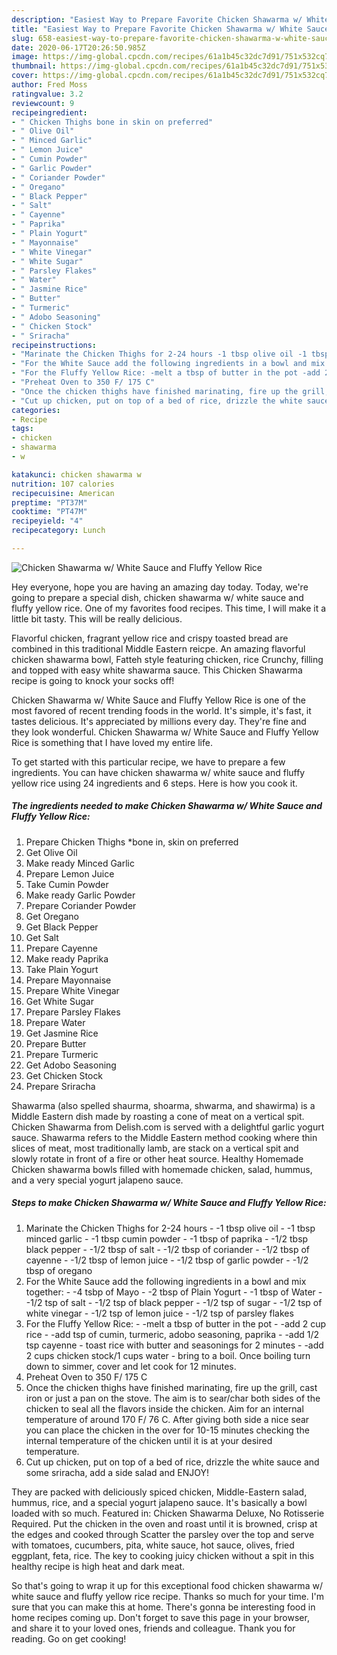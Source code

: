 ```yaml
---
description: "Easiest Way to Prepare Favorite Chicken Shawarma w/ White Sauce and Fluffy Yellow Rice"
title: "Easiest Way to Prepare Favorite Chicken Shawarma w/ White Sauce and Fluffy Yellow Rice"
slug: 658-easiest-way-to-prepare-favorite-chicken-shawarma-w-white-sauce-and-fluffy-yellow-rice
date: 2020-06-17T20:26:50.985Z
image: https://img-global.cpcdn.com/recipes/61a1b45c32dc7d91/751x532cq70/chicken-shawarma-w-white-sauce-and-fluffy-yellow-rice-recipe-main-photo.jpg
thumbnail: https://img-global.cpcdn.com/recipes/61a1b45c32dc7d91/751x532cq70/chicken-shawarma-w-white-sauce-and-fluffy-yellow-rice-recipe-main-photo.jpg
cover: https://img-global.cpcdn.com/recipes/61a1b45c32dc7d91/751x532cq70/chicken-shawarma-w-white-sauce-and-fluffy-yellow-rice-recipe-main-photo.jpg
author: Fred Moss
ratingvalue: 3.2
reviewcount: 9
recipeingredient:
- " Chicken Thighs bone in skin on preferred"
- " Olive Oil"
- " Minced Garlic"
- " Lemon Juice"
- " Cumin Powder"
- " Garlic Powder"
- " Coriander Powder"
- " Oregano"
- " Black Pepper"
- " Salt"
- " Cayenne"
- " Paprika"
- " Plain Yogurt"
- " Mayonnaise"
- " White Vinegar"
- " White Sugar"
- " Parsley Flakes"
- " Water"
- " Jasmine Rice"
- " Butter"
- " Turmeric"
- " Adobo Seasoning"
- " Chicken Stock"
- " Sriracha"
recipeinstructions:
- "Marinate the Chicken Thighs for 2-24 hours -1 tbsp olive oil -1 tbsp minced garlic -1 tbsp cumin powder -1 tbsp of paprika -1/2 tbsp black pepper -1/2 tbsp of salt -1/2 tbsp of coriander -1/2 tbsp of cayenne -1/2 tbsp of lemon juice -1/2 tbsp of garlic powder -1/2 tbsp of oregano"
- "For the White Sauce add the following ingredients in a bowl and mix together: -4 tsbp of Mayo -2 tbsp of Plain Yogurt -1 tbsp of Water -1/2 tsp of salt -1/2 tsp of black pepper -1/2 tsp of sugar -1/2 tsp of white vinegar -1/2 tsp of lemon juice -1/2 tsp of parsley flakes"
- "For the Fluffy Yellow Rice: -melt a tbsp of butter in the pot -add 2 cup rice  -add tsp of cumin, turmeric, adobo seasoning, paprika -add 1/2 tsp cayenne toast rice with butter and seasonings for 2 minutes -add 2 cups chicken stock/1 cups water bring to a boil. Once boiling turn down to simmer, cover and let cook for 12 minutes."
- "Preheat Oven to 350 F/ 175 C"
- "Once the chicken thighs have finished marinating, fire up the grill, cast iron or just a pan on the stove. The aim is to sear/char both sides of the chicken to seal all the flavors inside the chicken. Aim for an internal temperature of around 170 F/ 76 C. After giving both side a nice sear you can place the chicken in the over for 10-15 minutes checking the internal temperature of the chicken until it is at your desired temperature."
- "Cut up chicken, put on top of a bed of rice, drizzle the white sauce and some sriracha, add a side salad and ENJOY!"
categories:
- Recipe
tags:
- chicken
- shawarma
- w

katakunci: chicken shawarma w 
nutrition: 107 calories
recipecuisine: American
preptime: "PT37M"
cooktime: "PT47M"
recipeyield: "4"
recipecategory: Lunch

---
```



![Chicken Shawarma w/ White Sauce and Fluffy Yellow Rice](https://img-global.cpcdn.com/recipes/61a1b45c32dc7d91/751x532cq70/chicken-shawarma-w-white-sauce-and-fluffy-yellow-rice-recipe-main-photo.jpg)

Hey everyone, hope you are having an amazing day today. Today, we're going to prepare a special dish, chicken shawarma w/ white sauce and fluffy yellow rice. One of my favorites food recipes. This time, I will make it a little bit tasty. This will be really delicious.

Flavorful chicken, fragrant yellow rice and crispy toasted bread are combined in this traditional Middle Eastern reicpe. An amazing flavorful chicken shawarma bowl, Fatteh style featuring chicken, rice Crunchy, filling and topped with easy white shawarma sauce. This Chicken Shawarma recipe is going to knock your socks off!

Chicken Shawarma w/ White Sauce and Fluffy Yellow Rice is one of the most favored of recent trending foods in the world. It's simple, it's fast, it tastes delicious. It's appreciated by millions every day. They're fine and they look wonderful. Chicken Shawarma w/ White Sauce and Fluffy Yellow Rice is something that I have loved my entire life.


To get started with this particular recipe, we have to prepare a few ingredients. You can have chicken shawarma w/ white sauce and fluffy yellow rice using 24 ingredients and 6 steps. Here is how you cook it.

<!--inarticleads1-->

##### The ingredients needed to make Chicken Shawarma w/ White Sauce and Fluffy Yellow Rice:

1. Prepare  Chicken Thighs *bone in, skin on preferred
1. Get  Olive Oil
1. Make ready  Minced Garlic
1. Prepare  Lemon Juice
1. Take  Cumin Powder
1. Make ready  Garlic Powder
1. Prepare  Coriander Powder
1. Get  Oregano
1. Get  Black Pepper
1. Get  Salt
1. Prepare  Cayenne
1. Make ready  Paprika
1. Take  Plain Yogurt
1. Prepare  Mayonnaise
1. Prepare  White Vinegar
1. Get  White Sugar
1. Prepare  Parsley Flakes
1. Prepare  Water
1. Get  Jasmine Rice
1. Prepare  Butter
1. Prepare  Turmeric
1. Get  Adobo Seasoning
1. Get  Chicken Stock
1. Prepare  Sriracha


Shawarma (also spelled shaurma, shoarma, shwarma, and shawirma) is a Middle Eastern dish made by roasting a cone of meat on a vertical spit. Chicken Shawarma from Delish.com is served with a delightful garlic yogurt sauce. Shawarma refers to the Middle Eastern method cooking where thin slices of meat, most traditionally lamb, are stack on a vertical spit and slowly rotate in front of a fire or other heat source. Healthy Homemade Chicken shawarma bowls filled with homemade chicken, salad, hummus, and a very special yogurt jalapeno sauce. 

<!--inarticleads2-->

##### Steps to make Chicken Shawarma w/ White Sauce and Fluffy Yellow Rice:

1. Marinate the Chicken Thighs for 2-24 hours - -1 tbsp olive oil - -1 tbsp minced garlic - -1 tbsp cumin powder - -1 tbsp of paprika - -1/2 tbsp black pepper - -1/2 tbsp of salt - -1/2 tbsp of coriander - -1/2 tbsp of cayenne - -1/2 tbsp of lemon juice - -1/2 tbsp of garlic powder - -1/2 tbsp of oregano
1. For the White Sauce add the following ingredients in a bowl and mix together: - -4 tsbp of Mayo - -2 tbsp of Plain Yogurt - -1 tbsp of Water - -1/2 tsp of salt - -1/2 tsp of black pepper - -1/2 tsp of sugar - -1/2 tsp of white vinegar - -1/2 tsp of lemon juice - -1/2 tsp of parsley flakes
1. For the Fluffy Yellow Rice: - -melt a tbsp of butter in the pot - -add 2 cup rice  - -add tsp of cumin, turmeric, adobo seasoning, paprika - -add 1/2 tsp cayenne - toast rice with butter and seasonings for 2 minutes - -add 2 cups chicken stock/1 cups water - bring to a boil. Once boiling turn down to simmer, cover and let cook for 12 minutes.
1. Preheat Oven to 350 F/ 175 C
1. Once the chicken thighs have finished marinating, fire up the grill, cast iron or just a pan on the stove. The aim is to sear/char both sides of the chicken to seal all the flavors inside the chicken. Aim for an internal temperature of around 170 F/ 76 C. After giving both side a nice sear you can place the chicken in the over for 10-15 minutes checking the internal temperature of the chicken until it is at your desired temperature.
1. Cut up chicken, put on top of a bed of rice, drizzle the white sauce and some sriracha, add a side salad and ENJOY!


They are packed with deliciously spiced chicken, Middle-Eastern salad, hummus, rice, and a special yogurt jalapeno sauce. It&#39;s basically a bowl loaded with so much. Featured in: Chicken Shawarma Deluxe, No Rotisserie Required. Put the chicken in the oven and roast until it is browned, crisp at the edges and cooked through Scatter the parsley over the top and serve with tomatoes, cucumbers, pita, white sauce, hot sauce, olives, fried eggplant, feta, rice. The key to cooking juicy chicken without a spit in this healthy recipe is high heat and dark meat. 

So that's going to wrap it up for this exceptional food chicken shawarma w/ white sauce and fluffy yellow rice recipe. Thanks so much for your time. I'm sure that you can make this at home. There's gonna be interesting food in home recipes coming up. Don't forget to save this page in your browser, and share it to your loved ones, friends and colleague. Thank you for reading. Go on get cooking!
